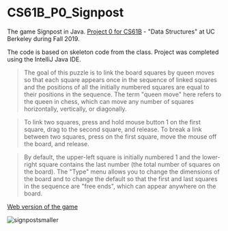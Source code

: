 # CS61B_P0_Signpost
The game Signpost in Java. [Project 0 for CS61B](http://inst.eecs.berkeley.edu/~cs61b/fa19/materials/proj/proj0/) - "Data Structures" at UC Berkeley during Fall 2019.

The code is based on skeleton code from the class. Project was completed using the IntelliJ Java IDE.

> The goal of this puzzle is to link the board squares by queen moves so that each square appears once in the sequence of linked squares and the positions of all the initially numbered squares are equal to their positions in the sequence. The term "queen move" here refers to the queen in chess, which can move any number of squares horizontally, vertically, or diagonally.

> To link two squares, press and hold mouse button 1 on the first square, drag to the second square, and release. To break a link between two squares, press on the first square, move the mouse off the board, and release.

> By default, the upper-left square is initially numbered 1 and the lower-right square contains the last number (the total number of squares on the board). The "Type" menu allows you to change the dimensions of the board and to change the default so that the first and last squares in the sequence are "free ends", which can appear anywhere on the board.


[Web version of the game](https://www.chiark.greenend.org.uk/~sgtatham/puzzles/js/signpost.html)


![signpostsmaller](https://user-images.githubusercontent.com/54779918/83333880-24dc2e80-a2a3-11ea-95f3-d2fc454b6551.gif)

